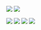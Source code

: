 <!--![](https://obianom.com/introducemyself2.svg)-->
[![](https://coursewhiz.org/mainsite/img/R2_logo2.png)](https://coursewhiz.org)
[![](https://cdn.shinyappstore.com/img/rockybilly.regular_sas.webp)](https://github.com/shinyappstore)

[![](https://scholar.rpkg.net/assets/S1p.png)](https://scholar.rpkg.net/aut/Obinna+Obianom)
[![](https://img.icons8.com/cotton/64/youtube.png)](https://www.youtube.com/@R2Rpkg/videos)
[![](https://img.icons8.com/cotton/64/twitter.png)](https://www.twitter.com/@R2Rpkg)
[![](https://rpkg.net/assets/comprehensive_rpkg.png)](https://rpkg.net) 

<!--https://rpkg.net/assets/comprehensive_rpkg.png-->
